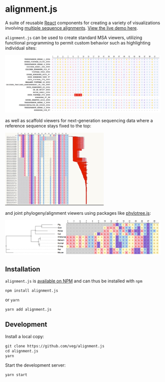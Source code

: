 # alignment.js

A suite of reusable [React](http://reactjs.org/) components for creating a variety of visualizations involving [multiple sequence alignments](https://en.wikipedia.org/wiki/Multiple_sequence_alignment). [View the live demo here](http://alignment.hyphy.org/).

`alignment.js` can be used to create standard MSA viewers, utilizing functional programming to permit custom behavior such as highlighting individual sites:

![alt text](images/standard.png)

as well as scaffold viewers for next-generation sequencing data where a reference sequence stays fixed to the top:

![alt text](images/scaffold.gif)

and joint phylogeny/alignment viewers using packages like [phylotree.js](https://github.com/veg/phylotree.js):

![alt text](images/phyalign.png)

## Installation

`alignment.js` is [available on NPM](https://www.npmjs.com/package/alignment.js) and can thus be installed with `npm`

```
npm install alignment.js
```

or `yarn`

```
yarn add alignment.js
```

## Development

Install a local copy:

```
git clone https://github.com/veg/alignment.js
cd alignment.js
yarn
```

Start the development server:

```
yarn start
```
